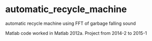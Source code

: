 # automatic_recycle_machine
automatic recycle machine using FFT of garbage falling sound 

Matlab code worked in Matlab 2012a.
Project from 2014-2 to 2015-1
